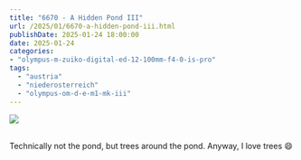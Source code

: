 ```yaml
---
title: "6670 - A Hidden Pond III"
url: /2025/01/6670-a-hidden-pond-iii.html
publishDate: 2025-01-24 18:00:00
date: 2025-01-24
categories:
- "olympus-m-zuiko-digital-ed-12-100mm-f4-0-is-pro"
tags:
  - "austria"
  - "niederosterreich"
  - "olympus-om-d-e-m1-mk-iii"
---
```

<div class="container">
<div class="center"><a target="_blank" href="https://d25zfm9zpd7gm5.cloudfront.net/1200x1200/2020/20200913_131632_lr.jpg"><img class="webfeedsFeaturedVisual" src="https://d25zfm9zpd7gm5.cloudfront.net/0600x0600/2020/20200913_131632_lr.jpg" /></a></div>
</div>
<br />

Technically not the pond, but trees around the pond. Anyway, I love trees :smile:
